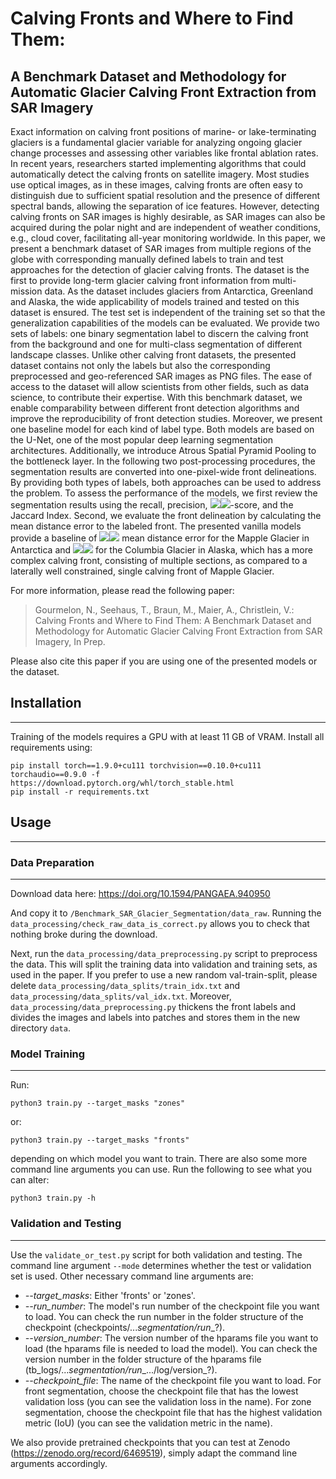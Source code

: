 # Calving Fronts and Where to Find Them: 
## A Benchmark Dataset and Methodology for Automatic Glacier Calving Front Extraction from SAR Imagery
Exact information on calving front positions of marine- or lake-terminating glaciers is a fundamental glacier variable for analyzing ongoing glacier change processes and assessing other variables like frontal ablation rates. 
In recent years, researchers started implementing algorithms that could automatically detect the calving fronts on satellite imagery.
Most studies use optical images, as in these images, calving fronts are often easy to distinguish due to sufficient spatial resolution and the presence of different spectral bands, allowing the separation of ice features.
However, detecting calving fronts on SAR images is highly desirable, as SAR images can also be acquired during the polar night and are independent of weather conditions,  e.g., cloud cover, facilitating all-year monitoring worldwide.
In this paper, we present a benchmark dataset of SAR images from multiple regions of the globe with corresponding manually defined labels to train and test approaches for the detection of glacier calving fronts. 
The dataset is the first to provide long-term glacier calving front information from multi-mission data.
As the dataset includes glaciers from Antarctica, Greenland and Alaska, the wide applicability of models trained and tested on this dataset is ensured.
The test set is independent of the training set so that the generalization capabilities of the models can be evaluated.
We provide two sets of labels: one binary segmentation label to discern the calving front from the background and one for multi-class segmentation of different landscape classes.
Unlike other calving front datasets, the presented dataset contains not only the labels but also the corresponding preprocessed and geo-referenced SAR images as PNG files. 
The ease of access to the dataset will allow scientists from other fields, such as data science, to contribute their expertise.
With this benchmark dataset, we enable comparability between different front detection algorithms and improve the reproducibility of front detection studies.
Moreover, we present one baseline model for each kind of label type. 
Both models are based on the U-Net, one of the most popular deep learning segmentation architectures.
Additionally, we introduce Atrous Spatial Pyramid Pooling to the bottleneck layer. 
In the following two post-processing procedures, the segmentation results are converted into one-pixel-wide front delineations.
By providing both types of labels, both approaches can be used to address the problem.
To assess the performance of the models, we first review the segmentation results using the recall, precision, <img src="https://render.githubusercontent.com/render/math?math=F_1#gh-light-mode-only"><img src="https://render.githubusercontent.com/render/math?math=\color{white}F_1#gh-dark-mode-only">-score, and the Jaccard Index.
Second, we evaluate the front delineation by calculating the mean distance error to the labeled front.
The presented vanilla models provide a baseline of <img src="https://render.githubusercontent.com/render/math?math=150\,m\,\pm\,24\,m#gh-light-mode-only"><img src="https://render.githubusercontent.com/render/math?math=\color{white}150\,m\,\pm\,24\,m#gh-dark-mode-only"> mean distance error for the Mapple Glacier in Antarctica and <img src="https://render.githubusercontent.com/render/math?math=840\,m\,\pm\,84\,m#gh-light-mode-only"><img src="https://render.githubusercontent.com/render/math?math=\color{white}840\,m\,\pm\,84\,m#gh-dark-mode-only"> for the Columbia Glacier in Alaska, which has a more complex calving front, consisting of multiple sections, as compared to a laterally well constrained, single calving front of Mapple Glacier.


For more information, please read the following paper:

> Gourmelon, N., Seehaus, T., Braun, M., Maier, A., Christlein, V.: Calving Fronts and Where to Find Them: A Benchmark Dataset and Methodology for Automatic Glacier Calving Front Extraction from SAR Imagery, In Prep.

Please also cite this paper if you are using one of the presented models or the dataset.


## Installation

---

Training of the models requires a GPU with at least 11 GB of VRAM.
Install all requirements using:
    
    pip install torch==1.9.0+cu111 torchvision==0.10.0+cu111 torchaudio==0.9.0 -f https://download.pytorch.org/whl/torch_stable.html
    pip install -r requirements.txt


## Usage

---

### Data Preparation

---

Download data here: https://doi.org/10.1594/PANGAEA.940950

And copy it to `/Benchmark_SAR_Glacier_Segmentation/data_raw`.
Running the `data_processing/check_raw_data_is_correct.py` allows you to check that nothing broke during the download.

Next, run the `data_processing/data_preprocessing.py` script to preprocess the data. 
This will split the training data into validation and training sets, as used in the paper. 
If you prefer to use a new random val-train-split, 
please delete `data_processing/data_splits/train_idx.txt` and `data_processing/data_splits/val_idx.txt`.
Moreover, `data_processing/data_preprocessing.py` thickens the front labels and divides the images and labels into patches 
and stores them in the new directory `data`.


### Model Training

---

Run:

    python3 train.py --target_masks "zones"

or:

    python3 train.py --target_masks "fronts"

depending on which model you want to train.
There are also some more command line arguments you can use.
Run the following to see what you can alter:

    python3 train.py -h

### Validation and Testing

---

Use the `validate_or_test.py` script for both validation and testing. 
The command line argument `--mode` determines whether the test or validation set is used.
Other necessary command line arguments are:

- *--target_masks*: Either 'fronts' or 'zones'.
- *--run_number*: The model's run number of the checkpoint file you want to load. 
  You can check the run number in the folder structure of the checkpoint (checkpoints/..._segmentation/run__?).
- *--version_number*: The version number of the hparams file you want to load 
  (the hparams file is needed to load the model). 
  You can check the version number in the folder structure of the hparams file 
  (tb_logs/..._segmentation/run__.../log/version_?).
- *--checkpoint_file*:  The name of the checkpoint file you want to load. 
  For front segmentation, choose the checkpoint file that has the lowest validation loss 
  (you can see the validation loss in the name). 
  For zone segmentation, choose the checkpoint file that has the highest validation metric (IoU) 
  (you can see the validation metric in the name).
  
We also provide pretrained checkpoints that you can test at Zenodo (https://zenodo.org/record/6469519), simply adapt the command line arguments accordingly.
